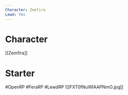 ```yaml
---
Character: Zemfira
Lewd: Yes
---
```

# Character
[[Zemfira]]

# Starter


#OpenRP #FeraRP #LewdRP
![[FXT0fNuWIAAPNmO.jpg]]